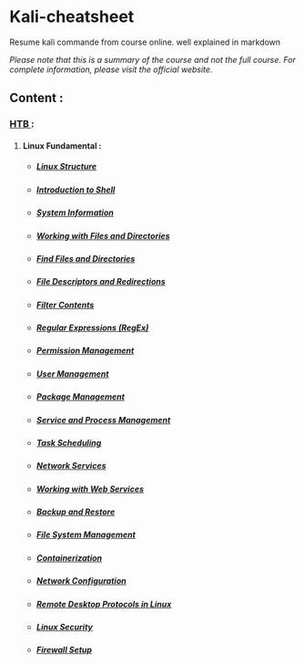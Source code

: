 # Kali-cheatsheet
Resume kali commande from course online. well explained in markdown

*Please note that this is a summary of the course and not the full course. For complete information, please visit the official website.*

## Content : 

### [HTB ](https://academy.hackthebox.com) :

1. #### Linux Fundamental :

   - ##### [Linux Structure](https://github.com/DixLan/kali-cheatsheet/blob/master/HTB/Linux%20Fundamental/Linux-Structure.md)

   - ##### [Introduction to Shell](https://github.com/DixLan/kali-cheatsheet/blob/master/HTB/Linux%20Fundamental/Introduction-to-Shell.md)

   - ##### [System Information](https://github.com/DixLan/kali-cheatsheet/blob/master/HTB/Linux%20Fundamental/System-Information.md)

   - ##### [Working with Files and Directories](https://github.com/DixLan/kali-cheatsheet/blob/master/HTB/Linux%20Fundamental/Working-with-Files-and-Directories.md)

   - ##### [Find Files and Directories](https://github.com/DixLan/kali-cheatsheet/blob/master/HTB/Linux%20Fundamental/Find-Files-and-Directories.md)

   - ##### [File Descriptors and Redirections](https://github.com/DixLan/kali-cheatsheet/blob/master/HTB/Linux%20Fundamental/File-Descriptors-and-Redirections.md)

   - ##### [Filter Contents](https://github.com/DixLan/kali-cheatsheet/blob/master/HTB/Linux%20Fundamental/Filter-Contents.md)

   - ##### [Regular Expressions (RegEx)](https://github.com/DixLan/kali-cheatsheet/blob/master/HTB/Linux%20Fundamental/Regular%20Expressions%20(RegEx).md)

   - ##### [Permission Management](https://github.com/DixLan/kali-cheatsheet/blob/master/HTB/Linux%20Fundamental/Permission%20Management.md)

   - ##### [User Management](https://github.com/DixLan/kali-cheatsheet/blob/master/HTB/Linux%20Fundamental/User%20Managment.md)

   - ##### [Package Management](https://github.com/DixLan/kali-cheatsheet/blob/master/HTB/Linux%20Fundamental/Package%20Management.md)

   - ##### [Service and Process Management](https://github.com/DixLan/kali-cheatsheet/blob/master/HTB/Linux%20Fundamental/Service%20and%20Process%20Management.md)

   - #####  [Task Scheduling](https://github.com/DixLan/kali-cheatsheet/blob/master/HTB/Linux%20Fundamental/Task%20Scheduling.md)

   - ##### [Network Services](https://github.com/DixLan/kali-cheatsheet/blob/master/HTB/Linux%20Fundamental/Network%20Services.md)

   - ##### [Working with Web Services](https://github.com/DixLan/kali-cheatsheet/blob/master/HTB/Linux%20Fundamental/Working%20with%20Web%20Services.md)

   - ##### [Backup and Restore](https://github.com/DixLan/kali-cheatsheet/tree/master/HTB/Linux%20Fundamental/Backup-and-Restore.md)

   - ##### [File System Management](https://github.com/DixLan/kali-cheatsheet/tree/master/HTB/Linux%20Fundamental/File-System-Management.md)

   - ##### [Containerization](https://github.com/DixLan/kali-cheatsheet/tree/master/HTB/Linux%20Fundamental/Containerization.md)

   - ##### [Network Configuration](https://github.com/DixLan/kali-cheatsheet/tree/master/HTB/Linux%20Fundamental/Network-Configuration.md)

   - ##### [Remote Desktop Protocols in Linux](https://github.com/DixLan/kali-cheatsheet/tree/master/HTB/Linux%20Fundamental/Remote-Desktop-Protocols-in-Linux.md)

   - ##### [Linux Security](https://github.com/DixLan/kali-cheatsheet/tree/master/HTB/Linux%20Fundamental/Linux-Security.md)

   - ##### [Firewall Setup](https://github.com/DixLan/kali-cheatsheet/tree/master/HTB/Linux%20Fundamental/Firewall-Setup.md)
